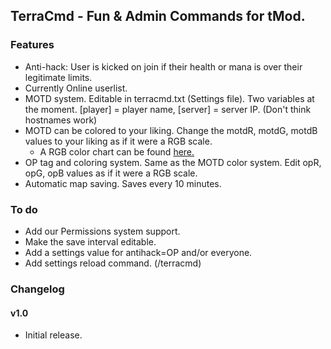 ## TerraCmd - Fun & Admin Commands for tMod.

### Features

- Anti-hack: User is kicked on join if their health or mana is over their legitimate limits.
- Currently Online userlist.
- MOTD system. Editable in terracmd.txt (Settings file). Two variables at the moment. [player] = player name, [server] = server IP. (Don't think hostnames work)
- MOTD can be colored to your liking. Change the motdR, motdG, motdB values to your liking as if it were a RGB scale.
	- A RGB color chart can be found [here.](http://www.web-source.net/216_color_chart.htm)
- OP tag and coloring system. Same as the MOTD color system. Edit opR, opG, opB values as if it were a RGB scale.
- Automatic map saving. Saves every 10 minutes.

### To do

- Add our Permissions system support.
- Make the save interval editable.
- Add a settings value for antihack=OP and/or everyone.
- Add settings reload command. (/terracmd)

### Changelog

#### v1.0

- Initial release.